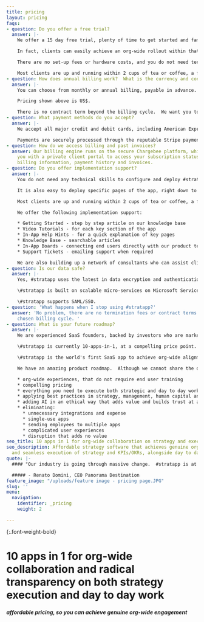```yaml
---
title: pricing
layout: pricing
faqs:
- question: Do you offer a free trial?
  answer: |-
    We offer a 15 day free trial, plenty of time to get started and familiar with #stratapp.

    In fact, clients can easily achieve an org-wide rollout within that timeframe, see [https://stratapp.ai/blog/how-to-implement/](https://stratapp.ai/blog/how-to-implement/ "https://stratapp.ai/blog/how-to-implement/").

    There are no set-up fees or hardware costs, and you do not need technical skills to configure and deploy #stratapp.  It is also easy to deploy specific pages of the app, right down to individual users, thereby making your rollout progressive and hopefully eliminating the need for end user training.

    Most clients are up and running within 2 cups of tea or coffee, a far cry from the weeks or months it usually takes to deploy and achieve time-to-value on enterprise software.
- question: How does annual billing work?  What is the currency and contract term?
  answer: |-
    You can choose from monthly or annual billing, payable in advance.  Annual pricing is discounted 22-29% on monthly pricing.

    Pricing shown above is US$.

    There is no contract term beyond the billing cycle.  We want you to continue to use #stratapp because you love it, not because we locked you into a 3 or 5 year contract.
- question: What payment methods do you accept?
  answer: |-
    We accept all major credit and debit cards, including American Express, Visa, Mastercard and Diners Club.

    Payments are securely processed through the reputable Stripe payment gateway.
- question: How do we access billing and past invoices?
  answer: Our billing engine runs on the secure Chargebee platform, which provides
    you with a private client portal to access your subscription status, payment methods,
    billing information, payment history and invoices.
- question: Do you offer implementation support?
  answer: |-
    You do not need any technical skills to configure and deploy #stratapp.

    It is also easy to deploy specific pages of the app, right down to individual users, thereby making your rollout progressive and hopefully eliminating the need for end user training.

    Most clients are up and running within 2 cups of tea or coffee, a far cry from the weeks or months it usually takes to deploy and achieve time-to-value on enterprise software.

    We offer the following implementation support:

    * Getting Started - step by step article on our knowledge base
    * Video Tutorials - for each key section of the app
    * In-App Help Hints - for a quick explanation of key pages
    * Knowledge Base - searchable articles
    * In-App Boards - connecting end users directly with our product team, including your ability to ask questions, vote on new feature ideas and view features that have been added to our overall roadmap
    * Support Tickets - emailing support when required

    We are also building up a network of consultants who can assist clients with getting started on #stratapp.
- question: Is our data safe?
  answer: |-
    Yes, #stratapp uses the latest in data encryption and authentication technology.

    \#stratapp is built on scalable micro-services on Microsoft Service Fabric, hosted on Microsoft Azure.

    \#stratapp supports SAML/SSO.
- question: 'What happens when I stop using #stratapp?'
  answer: 'No problem, there are no termination fees or contract terms beyond your
    chosen billing cycle. '
- question: What is your future roadmap?
  answer: |-
    We are experienced SaaS founders, backed by investors who are market leaders.

    \#stratapp is currently 10-apps-in-1, at a compelling price point.

    \#stratapp is the world's first SaaS app to achieve org-wide alignment and engagement, within a strategic context.

    We have an amazing product roadmap.  Although we cannot share the details publicly, you have probably already concluded it will comprise:

    * org-wide experiences, that do not require end user training
    * compelling pricing
    * everything you need to execute both strategic and day to day work
    * applying best practices in strategy, management, human capital and tech, and taking select aspects a step further
    * adding AI in an ethical way that adds value and builds trust at all levels  - owners, directors, executives, managers and employees
    * eliminating:
      * unnecessary integrations and expense
      * single-use apps
      * sending employees to multiple apps
      * complicated user experiences
      * disruption that adds no value
seo_title: 10 apps in 1 for org-wide collaboration on strategy and execution
seo_description: Affordable strategy software that achieves genuine org-wide collaboration
  and seamless execution of strategy and KPIs/OKRs, alongside day to day work.
quote: |-
  #### "Our industry is going through massive change.  #stratapp is at the core of our response, connecting our talent across four countries, aligning all of us in real time."

  ##### - Renato Domini, CEO Panorama Destination
feature_image: "/uploads/feature image - pricing page.JPG"
slug: ''
menu:
  navigation:
    identifier: _pricing
    weight: 2

---
```

{:.font-weight-bold}

# 10 apps in 1 for org-wide collaboration and radical transparency on both strategy execution and day to day work

##### affordable pricing, so you can achieve genuine org-wide engagement